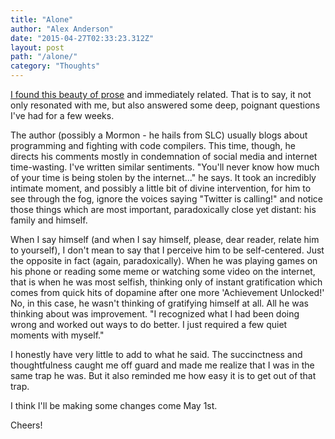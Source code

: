 ```yaml
---
title: "Alone"
author: "Alex Anderson"
date: "2015-04-27T02:33:23.312Z"
layout: post
path: "/alone/"
category: "Thoughts"
---
```


[I found this beauty of prose](http://www.kow.fm/we-need-time-alone-to-think/) and immediately related. That is to say, it not only resonated with me, but also answered some deep, poignant questions I've had for a few weeks.

The author (possibly a Mormon - he hails from SLC) usually blogs about programming and fighting with code compilers. This time, though, he directs his comments mostly in condemnation of social media and internet time-wasting. I've written similar sentiments. "You'll never know how much of your time is being stolen by the internet..." he says. It took an incredibly intimate moment, and possibly a little bit of divine intervention, for him to see through the fog, ignore the voices saying "Twitter is calling!" and notice those things which are most important, paradoxically close yet distant: his family and himself.

When I say himself (and when I say himself, please, dear reader, relate him to yourself), I don't mean to say that I perceive him to be self-centered. Just the opposite in fact (again, paradoxically). When he was playing games on his phone or reading some meme or watching some video on the internet, that is when he was most selfish, thinking only of instant gratification which comes from quick hits of dopamine after one more 'Achievement Unlocked!' No, in this case, he wasn't thinking of gratifying himself at all. All he was thinking about was improvement. "I recognized what I had been doing wrong and worked out ways to do better. I just required a few quiet moments with myself."

I honestly have very little to add to what he said. The succinctness and thoughtfulness caught me off guard and made me realize that I was in the same trap he was. But it also reminded me how easy it is to get out of that trap.

I think I'll be making some changes come May 1st.

Cheers!
